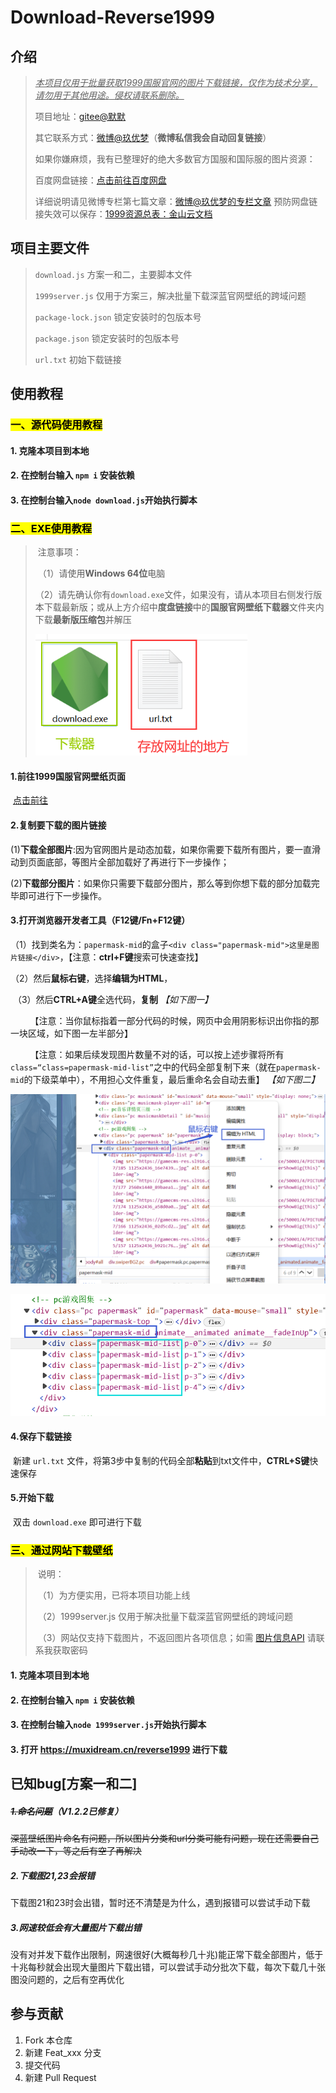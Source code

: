 # Download-Reverse1999

## 介绍

> <u>*本项目仅用于批量获取1999国服官网的图片下载链接，仅作为技术分享，请勿用于其他用途。侵权请联系删除。*</u>
>
> 项目地址：[gitee@默默](https://gitee.com/MuXi-Dream/download-reverse1999)
>
> 其它联系方式：[微博@玖优梦](https://weibo.com/u/6869134755)（**微博私信我会自动回复链接**）
>
> 如果你嫌麻烦，我有已整理好的绝大多数官方国服和国际服的图片资源：
>
> 百度网盘链接：[点击前往百度网盘](https://pan.baidu.com/s/1A4o9VM4kPa_vzWZEtHiZSA?pwd=1999)
>
> 详细说明请见微博专栏第七篇文章：[微博@玖优梦的专栏文章](https://weibo.com/ttarticle/x/m/show#/id=2309404942430960222221&_wb_client_=1)
> 预防网盘链接失效可以保存：[1999资源总表：金山云文档](https://kdocs.cn/l/cjkqngyqWLTI)

## 项目主要文件
>   `download.js` 方案一和二，主要脚本文件
> 
>  `1999server.js` 仅用于方案三，解决批量下载深蓝官网壁纸的跨域问题
> 
>   `package-lock.json` 锁定安装时的包版本号
> 
>   `package.json` 锁定安装时的包版本号
> 
>   `url.txt` 初始下载链接


## 使用教程

### <mark>一、源代码使用教程</mark>

#### 1.  克隆本项目到本地
#### 2.  在控制台输入 `npm i` 安装依赖
#### 3.  在控制台输入`node download.js`开始执行脚本


### <mark>二、EXE使用教程</mark>

> ​    注意事项：
>
> ​    （1）请使用**Windows 64位**电脑
>
> ​    （2）请先确认你有`download.exe`文件，如果没有，请从本项目右侧发行版本下载最新版；或从上方介绍中**度盘链接**中的**国服官网壁纸下载器**文件夹内下载**最新版压缩包**并解压
>
> ![image.png](description/image.png)



#### 1.前往1999国服官网壁纸页面

​    [点击前往](https://re.bluepoch.com/home/detail.html#wallpaper)

#### 2.复制要下载的图片链接

​    (1)**下载全部图片**:因为官网图片是动态加载，如果你需要下载所有图片，要一直滑动到页面底部，等图片全部加载好了再进行下一步操作；

​    (2)**下载部分图片**：如果你只需要下载部分图片，那么等到你想下载的部分加载完毕即可进行下一步操作。



#### 3.打开浏览器开发者工具（F12键/Fn+F12键）

​    （1）找到类名为：`papermask-mid`的盒子`<div class="papermask-mid">这里是图片链接</div>`，【注意：**ctrl+F键**搜索可快速查找】

​    （2）然后**鼠标右键**，选择**编辑为HTML**，

​    （3）然后**CTRL+A键**全选代码，**复制**   *【如下图一】*

        【注意：当你鼠标指着一部分代码的时候，网页中会用阴影标识出你指的那一块区域，如下图一左半部分】

        【注意：如果后续发现图片数量不对的话，可以按上述步骤将所有`class=“class=papermask-mid-list”`之中的代码全部复制下来（就在`papermask-mid`的下级菜单中），不用担心文件重复，最后重命名会自动去重】 *【如下图二】*

 ![image1.png](description/image1.png)

 ![image2.png](description/image2.png)


#### 4.保存下载链接

​    新建 `url.txt` 文件，将第3步中复制的代码全部**粘贴**到txt文件中，**CTRL+S键**快速保存



#### 5.开始下载

​    双击 `download.exe` 即可进行下载

### <mark>三、通过网站下载壁纸</mark>
> ​    说明：
>
> ​    （1）为方便实用，已将本项目功能上线
>
> ​    （2）1999server.js 仅用于解决批量下载深蓝官网壁纸的跨域问题
>
> ​    （3）网站仅支持下载图片，不返回图片各项信息；如需 [图片信息API](https://apifox.com/apidoc/shared-70082832-e502-49ac-a386-35af15bfd747/api-186774719) 请联系我获取密码
> 
#### 1.  克隆本项目到本地
#### 2.  在控制台输入 `npm i` 安装依赖
#### 3.  在控制台输入`node 1999server.js`开始执行脚本
#### 3.  打开 https://muxidream.cn/reverse1999 进行下载




## 已知bug[方案一和二]

##### ~~1.命名问题~~（V1.2.2已修复）

​	~~深蓝壁纸图片命名有问题，所以图片分类和url分类可能有问题，现在还需要自己手动改一下，等之后有空了再解决~~

##### 2.下载图21,23会报错

​	下载图21和23时会出错，暂时还不清楚是为什么，遇到报错可以尝试手动下载

##### 3.网速较低会有大量图片下载出错

​	没有对并发下载作出限制，网速很好(大概每秒几十兆)能正常下载全部图片，低于十兆每秒就会出现大量图片下载出错，可以尝试手动分批次下载，每次下载几十张图没问题的，之后有空再优化

## 参与贡献

1.  Fork 本仓库
2.  新建 Feat_xxx 分支
3.  提交代码
4.  新建 Pull Request